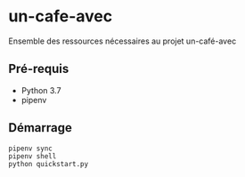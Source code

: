 # un-cafe-avec
Ensemble des ressources nécessaires au projet un-café-avec

## Pré-requis

* Python 3.7
* pipenv

## Démarrage

```
pipenv sync
pipenv shell
python quickstart.py
```
